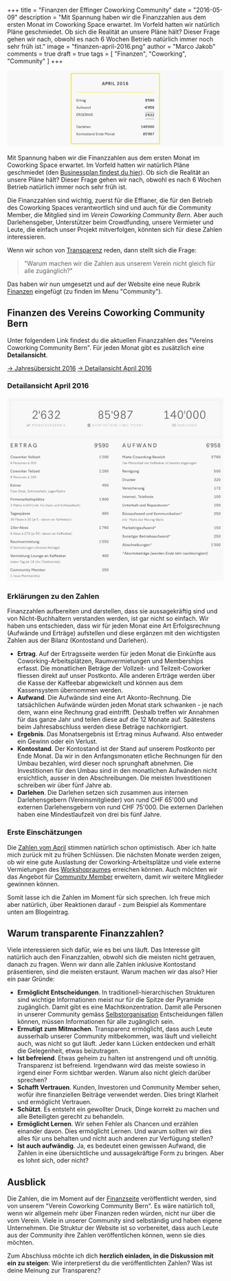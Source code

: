 +++
title = "Finanzen der Effinger Coworking Community"
date = "2016-05-09"
description = "Mit Spannung haben wir die Finanzzahlen aus dem ersten Monat im Coworking Space erwartet. Im Vorfeld hatten wir natürlich Pläne geschmiedet. Ob sich die Realität an unsere Pläne hält? Dieser Frage gehen wir nach, obwohl es nach 6 Wochen Betrieb natürlich immer noch sehr früh ist."
image = "finanzen-april-2016.png"
author = "Marco Jakob"
comments = true
draft = true
tags = [ "Finanzen", "Coworking", "Community" ]
+++

![Finanzen April 2016](finanzen-april-2016.png)

<div class="lead">
Mit Spannung haben wir die Finanzzahlen aus dem ersten Monat im Coworking Space erwartet. Im Vorfeld hatten wir natürlich Pläne geschmiedet (den <a href="/blog/businessplan/">Businessplan findest du hier</a>). Ob sich die Realität an unsere Pläne hält? Dieser Frage gehen wir nach, obwohl es nach 6 Wochen Betrieb natürlich immer noch sehr früh ist.
</div>

Die Finanzzahlen sind wichtig, zuerst für die Effianer, die für den Betrieb des Coworking Spaces verantwortlich sind und auch für die Community Member, die Mitglied sind im *Verein Coworking Community Bern*. Aber auch Darlehensgeber, Unterstützer beim Crowdfunding, unsere Vermieter und Leute, die einfach unser Projekt mitverfolgen, könnten sich für diese Zahlen interessieren.

Wenn wir schon von [Transparenz](/grundsaetze/transparenz/) reden, dann stellt sich die Frage:

> "Warum machen wir die Zahlen aus unserem Verein nicht gleich für alle zugänglich?"

Das haben wir nun umgesetzt und auf der Website eine neue Rubrik [Finanzen](/finanzen/) eingefügt (zu finden im Menu "Community").


## Finanzen des Vereins Coworking Community Bern

Unter folgendem Link findest du die aktuellen Finanzzahlen des "Vereins Coworking Community Bern". Für jeden Monat gibt es zusätzlich eine **Detailansicht**.

<a href="/finanzen/" class="btn btn-mod btn-medium btn-round">&rarr; Jahresübersicht 2016</a> <a href="/finanzen/verein-coworking-community-bern/2016-04/" class="btn btn-mod btn-medium btn-round">&rarr; Detailansicht April 2016</a>


### Detailansicht April 2016

![Finanzen April 2016](finanzen-april-2016-details.png)


### Erklärungen zu den Zahlen

Finanzzahlen aufbereiten und darstellen, dass sie aussagekräftig sind und von Nicht-Buchhaltern verstanden werden, ist gar nicht so einfach. Wir haben uns entschieden, dass wir für jeden Monat eine Art Erfolgsrechnung (Aufwände und Erträge) aufstellen und diese ergänzen mit den wichtigsten Zahlen aus der Bilanz (Kontostand und Darlehen).

* **Ertrag**. Auf der Ertragsseite werden für jeden Monat die Einkünfte aus Coworking-Arbeitsplätzen, Raumvermietungen und Memberships erfasst. Die monatlichen Beträge der Vollzeit- und Teilzeit-Coworker fliessen direkt auf unser Postkonto. Alle anderen Erträge werden über die Kasse der Kaffeebar abgewickelt und können aus dem Kassensystem übernommen werden.
* **Aufwand**. Die Aufwände sind eine Art Akonto-Rechnung. Die tatsächlichen Aufwände würden jeden Monat stark schwanken - je nach dem, wann eine Rechnung grad eintrifft. Deshalb treffen wir Annahmen für das ganze Jahr und teilen diese auf die 12 Monate auf. Spätestens beim Jahresabschluss werden diese Beträge nachkorrigiert.
* **Ergebnis**. Das Monatsergebnis ist Ertrag minus Aufwand. Also entweder ein Gewinn oder ein Verlust.
* **Kontostand**. Der Kontostand ist der Stand auf unserem Postkonto per Ende Monat. Da wir in den Anfangsmonaten etliche Rechnungen für den Umbau bezahlen, wird dieser noch sprunghaft abnehmen. Die Investitionen für den Umbau sind in den monatlichen Aufwänden nicht ersichtlich, ausser in den Abschreibungen. Die meisten Investitionen schreiben wir über fünf Jahre ab.
* **Darlehen**. Die Darlehen setzen sich zusammen aus internen Darlehensgebern (Vereinsmitglieder) von rund CHF 65'000 und externen Darlehensgebern von rund CHF 75'000. Die externen Darlehen haben eine Mindestlaufzeit von drei bis fünf Jahre.


### Erste Einschätzungen

Die [Zahlen vom April](/finanzen/verein-coworking-community-bern/2016-04/) stimmen natürlich schon optimistisch.  Aber ich halte mich zurück mit zu frühen Schlüssen. Die nächsten Monate werden zeigen, ob wir eine gute Auslastung der Coworking-Arbeitsplätze und viele externe Vermietungen des [Workshopraumes](/coworking/#workshopraum) erreichen können. Auch möchten wir das Angebot für [Community Member](/ueber/#community) erweitern, damit wir weitere Mitglieder gewinnen können.

Somit lasse ich die Zahlen im Moment für sich sprechen. Ich freue mich aber natürlich, über Reaktionen darauf - zum Beispiel als Kommentare unten am Blogeintrag.


## Warum transparente Finanzzahlen?

Viele interessieren sich dafür, wie es bei uns läuft. Das Interesse gilt natürlich auch den Finanzzahlen, obwohl sich die meisten nicht getrauen, danach zu fragen. Wenn wir dann alle Zahlen inklusive Kontostand präsentieren, sind die meisten erstaunt. Warum machen wir das also? Hier ein paar Gründe:


* **Ermöglicht Entscheidungen**. In traditionell-hierarchischen Strukturen sind wichtige Informationen meist nur für die Spitze der Pyramide zugänglich. Damit gibt es eine Machtkonzentration. Damit alle Personen in unserer Community gemäss [Selbstorganisation](/organisation/) Entscheidungen fällen können, müssen Informationen für alle zugänglich sein.
* **Ermutigt zum Mitmachen**. Transparenz ermöglicht, dass auch Leute ausserhalb unserer Community mitbekommen, was läuft und vielleicht auch, was nicht so gut läuft. Jeder kann Lücken entdecken und erhält die Gelegenheit, etwas beizutragen.
* **Ist befreiend**. Etwas geheim zu halten ist anstrengend und oft unnötig. Transparenz ist befreiend. Irgendwann wird das meiste sowieso in irgend einer Form sichtbar werden. Warum also nicht gleich darüber sprechen?
* **Schafft Vertrauen**. Kunden, Investoren und Community Member sehen, wofür ihre finanziellen Beiträge verwendet werden. Dies bringt Klarheit und ermöglicht Vertrauen.
* **Schützt**. Es entsteht ein gewollter Druck, Dinge korrekt zu machen und alle Beteiligten gerecht zu behandeln.
* **Ermöglicht Lernen**. Wir sehen Fehler als Chancen und erzählen einander davon. Dies ermöglicht Lernen. Und warum sollten wir dies alles für uns behalten und nicht auch anderen zur Verfügung stellen?
* **Ist auch aufwändig**. Ja, es bedeutet einen gewissen Aufwand, die Zahlen in eine übersichtliche und aussagekräftige Form zu bringen. Aber es lohnt sich, oder nicht?


## Ausblick

Die Zahlen, die im Moment auf der [Finanzseite](/finanzen/) veröffentlicht werden, sind von unserem "Verein Coworking Community Bern". Es wäre natürlich toll, wenn wir allgemein mehr über Finanzen reden würden, nicht nur über die vom Verein. Viele in unserer Community sind selbständig und haben eigene Unternehmen. Die Struktur der Website ist so vorbereitet, dass auch Leute aus der Community ihre Zahlen veröffentlichen können, wenn sie dies möchten.

Zum Abschluss möchte ich dich **herzlich einladen, in die Diskussion mit ein zu steigen**: Wie interpretierst du die veröffentlichten Zahlen? Was ist deine Meinung zur Transparenz?
